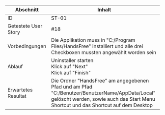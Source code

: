 Abschnitt | Inhalt
--- | ---
ID | ST-01
Getestete User Story | #18
Vorbedingungen | Die Applikation muss in "C:/Program Files/HandsFree" installiert und alle drei Checkboxen mussten angewählt worden sein
Ablauf | Uninstaller starten<br>Klick auf "Next"<br>Klick auf "Finish"
Erwartetes Resultat | Die Ordner "HandsFree" am angegebenen Pfad und am Pfad "C:/Benutzer/BenutzerName/AppData/Local" gelöscht werden, sowie auch das Start Menu Shortcut und das Shortcut auf dem Desktop